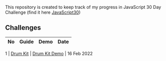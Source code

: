 This repository is created to keep track of my progress in JavaScript 30 Day Challenge (find it here [JavaScript30](https://javascript30.com))

## Challenges

| No  | Guide | Demo | Date |
| --- | ----- | ---- | ---- |

1 | [Drum Kit](https://github.com/mohmousad/JavaScript30/tree/master/Challenges/1-Drum-Kit) | [Drum Kit Demo](https://github.com/mohmousad/JavaScript30/tree/master/Challenges/1-Drum-Kit) | 16 Feb 2022
